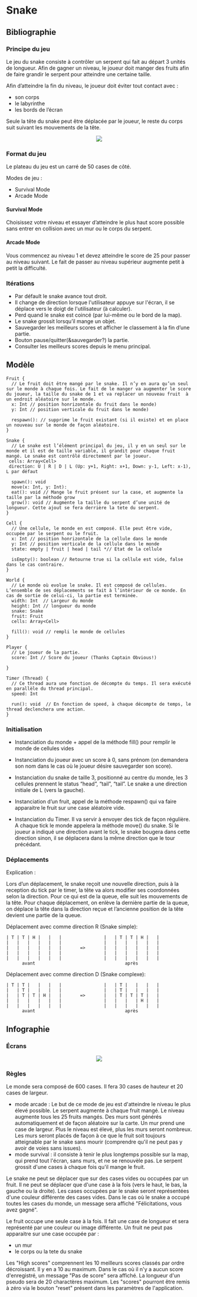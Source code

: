 # Snake


## Bibliographie

### Principe du jeu

Le jeu du snake consiste à contrôler un serpent qui fait au départ 3 unités de longueur.
Afin de gagner un niveau, le joueur doit manger des fruits afin de faire grandir le serpent pour atteindre une certaine taille.

Afin d’atteindre la fin du niveau, le joueur doit éviter tout contact avec :
- son corps
- le labyrinthe
- les bords de l’écran

Seule la tête du snake peut être déplacée par le joueur, le reste du corps suit suivant les
mouvements de la tête.

<p align="center">
  <img src="./docs/waow.gif"/>
</p>


### Format du jeu

Le plateau du jeu est un carré de 50 cases de côté.

Modes de jeu :
- Survival Mode
- Arcade Mode


#### Survival Mode

Choisissez votre niveau et essayer d’atteindre le plus haut score possible sans entrer en collision avec un mur ou le corps du serpent.


#### Arcade Mode

Vous commencez au niveau 1 et devez atteindre le score de 25 pour passer au niveau suivant. Le fait de passer au niveau supérieur augmente petit à petit la difficulté.


### Itérations

- Par défault le snake avance tout droit.
- Il change de direction lorsque l'utilisateur appuye sur l'écran, il se déplace vers le doigt de l'utilisateur (à calculer).
- Perd quand le snake est coincé (par lui-même ou le bord de la map).
- Le snake grossit lorsqu’il mange un objet.
- Sauvegarder les meilleurs scores et afficher le classement à la fin d’une partie.
- Bouton pause/quitter(&sauvegarder?) la partie.
- Consulter les meilleurs scores depuis le menu principal.



## Modèle
```
Fruit {
  // Le fruit doit être mangé par le snake. Il n’y en aura qu’un seul sur le monde à chaque fois. Le fait de le manger va augmenter le score du joueur, la taille du snake de 1 et va replacer un nouveau fruit  à un endroit aléatoire sur le monde.
  x: Int // position honrizontale du fruit dans le monde)
  y: Int // position verticale du fruit dans le monde)

  respawn(): // supprime le fruit existant (si il existe) et en place un nouveau sur le monde de façon aléatoire.
}

Snake {
  // Le snake est l’élément principal du jeu, il y en un seul sur le monde et il est de taille variable, il grandit pour chaque fruit mangé. Le snake est contrôlé directement par le joueur.
 cells: Array<Cell>
 direction: U | R | D | L (Up: y+1, Right: x+1, Down: y-1, Left: x-1), L par défaut

  spawn(): void
  move(x: Int, y: Int):
  eat(): void // Mange le fruit présent sur la case, et augmente la taille par la méthode grow
  grow(): void // Augmente la taille du serpent d’une unité de longueur. Cette ajout se fera derrière la tete du serpent.
}

Cell {
  // Une cellule, le monde en est composé. Elle peut être vide, occupée par le serpent ou le fruit.
  x: Int // position honrizontale de la cellule dans le monde
  y: Int // position verticale de la cellule dans le monde
  state: empty | fruit | head | tail *// Etat de la cellule

  isEmpty(): boolean // Retourne true si la cellule est vide, false dans le cas contraire.
}

World {
  // Le monde où evolue le snake. Il est composé de cellules. L’ensemble de ses déplacements se fait à l’intérieur de ce monde. En cas de sortie de celui-ci, la partie est terminée.
  width: Int  // Largeur du monde
  height: Int // longueur du monde
  snake: Snake
  fruit: Fruit
  cells: Array<Cell>

  fill(): void // rempli le monde de cellules
}

Player {
  // Le joueur de la partie.
  score: Int // Score du joueur (Thanks Captain Obvious!)

}

Timer (Thread) {
  // Ce thread aura une fonction de décompte du temps. Il sera exécuté en parallèle du thread principal.
  speed: Int

  run(): void  // En fonction de speed, à chaque décompte de temps, le thread declenchera une action.
}
```



### Initialisation

- Instanciation du monde + appel de la méthode fill() pour remplir le monde de cellules vides

- Instanciation du joueur avec un score à 0, sans prénom (on demandera son nom dans le cas où le joueur désire sauvegarder son score).

- Instanciation du snake de taille 3, positionné au centre du monde, les 3 cellules prennent le status “head”, “tail”, “tail”. Le snake a une direction initiale de L (vers la gauche).

- Instanciation d’un fruit, appel de la méthode respawn() qui va faire apparaitre le fruit sur une case aléatoire vide.

- Instanciation du Timer. Il va servir à envoyer des tick de façon régulière. A chaque tick le monde appelera la méthode move() du snake. Si le joueur a indiqué une direction avant le tick, le snake bougera dans cette direction sinon, il se déplacera dans la même direction que le tour précédant.


### Déplacements

Explication :

Lors d’un déplacement, le snake reçoit une nouvelle direction, puis à la reception du tick par le timer, la tête va alors modifier ses coordonnées selon la direction.
Pour ce qui est de la queue, elle suit les mouvements de la tête. Pour chaque déplacement, on enlève la dernière partie de la queue, on déplace la tête dans la direction reçue et l’ancienne position de la tête devient une partie de la queue.

Déplacement avec comme direction R (Snake simple):
```
| T | T | H |   |   |                |   | T | T | H |   |
|   |   |   |   |   |                |   |   |   |   |   |
|   |   |   |   |   |       =>       |   |   |   |   |   |
|   |   |   |   |   |                |   |   |   |   |   |
|   |   |   |   |   |                |   |   |   |   |   |
      avant                                  après
```
Déplacement avec comme direction D (Snake complexe):
```
| T | T |   |   |   |                |   | T |   |   |   |
|   | T |   |   |   |                |   | T |   |   |   |
|   | T | T | H |   |       =>       |   | T | T | T |   |
|   |   |   |   |   |                |   |   |   | H |   |
|   |   |   |   |   |                |   |   |   |   |   |
      avant                                  après
```


## Infographie

### Écrans

<p align="center">
  <img src="./docs/screens.jpg"/>
</p>

### Règles
Le monde sera composé de 600 cases. Il fera 30 cases de hauteur et 20 cases de largeur.
- mode arcade : Le but de ce mode de jeu est d'atteindre le niveau le plus élevé possible. Le serpent augmente à chaque fruit mangé.
Le niveau augmente tous les 25 fruits mangés. Des murs sont générés automatiquement et de façon aléatoire sur la carte.
Un mur prend une case de largeur. Plus le niveau est élevé, plus les murs seront nombreux.
Les murs seront placés de façon à ce que le fruit soit toujours atteignable par le snake sans mourir (comprendre qu'il ne peut pas y avoir de voies sans issues).
- mode survival : il consiste à tenir le plus longtemps possible sur la map, qui prend tout l'écran, sans murs, et ne se renouvèle pas.
Le serpent grossit d'une cases à chaque fois qu'il mange le fruit.

Le snake ne peut se déplacer que sur des cases vides ou occupées par un fruit. Il ne peut se déplacer que d'une case à la fois (vers le haut, le bas, la gauche ou la droite).
Les cases occupées par le snake seront représentées d'une couleur différente des cases vides.
Dans le cas où le snake a occupé toutes les cases du monde, un message sera affiché "Félicitations, vous avez gagné".

Le fruit occupe une seule case à la fois. Il fait une case de longueur et sera représenté par une couleur ou image différente.
Un fruit ne peut pas apparaitre sur une case occupée par :
- un mur
- le corps ou la tete du snake

Les "High scores" comprennent les 10 meilleurs scores classés par ordre décroissant. Il y en a 10 au maximum.
Dans le cas où il n'y a aucun score d'enregistré, un message "Pas de score" sera affiché.
La longueur d'un pseudo sera de 20 charactères maximum. Les "scores" pourront être remis à zéro via le bouton "reset" présent dans les paramètres de l'application.

